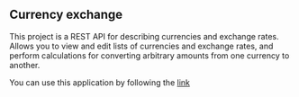 ## Currency exchange
This project is a REST API for describing currencies and exchange rates. Allows you to view and edit lists of currencies and exchange rates, 
and perform calculations for converting arbitrary amounts from one currency to another.

You can use this application by following the [link](http://5.183.189.4:8080/)
